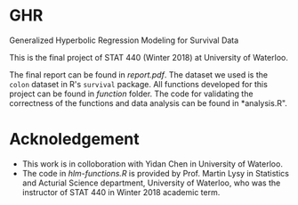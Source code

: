 # GHR
Generalized Hyperbolic Regression Modeling for Survival Data

This is the final project of STAT 440 (Winter 2018) at University of Waterloo.

The final report can be found in *report.pdf*. The dataset we used is the `colon` dataset in R's `survival` package. 
All functions developed for this project can be found in *function* folder. The code for validating the correctness of the functions and data analysis can be found in *analysis.R".


# Acknoledgement
* This work is in colloboration with Yidan Chen in University of Waterloo. 
* The code in *hlm-functions.R* is provided by Prof. Martin Lysy in Statistics and Acturial Science department, University of Waterloo, who was the instructor of STAT 440 in Winter 2018 academic term.
